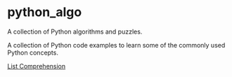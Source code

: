 # python_algo
A collection of Python algorithms and puzzles.

A collection of Python code examples to learn some of the commonly used Python concepts.

[List Comprehension](https://github.com/ariotis/python_algo/tree/master/ListComp)
